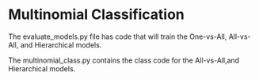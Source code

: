 # Multinomial Classification

The evaluate_models.py file has code that will train the One-vs-All, All-vs-All, and Hierarchical models.

The multinomial_class.py contains the class code for the All-vs-All,and Hierarchical models.

